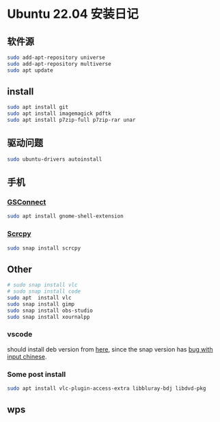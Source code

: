 # Ubuntu 22.04 安装日记

## 软件源

```bash
sudo add-apt-repository universe
sudo add-apt-repository multiverse
sudo apt update
```

## install
```bash
sudo apt install git
sudo apt install imagemagick pdftk
sudo apt install p7zip-full p7zip-rar unar
```

## 驱动问题
```bash
sudo ubuntu-drivers autoinstall
```
## 手机

### [GSConnect](https://www.omgubuntu.co.uk/2018/11/connect-android-ubuntu-gsconnect)
```bash
sudo apt install gnome-shell-extension
```

### [Scrcpy](https://github.com/Genymobile/scrcpy)
```bash
sudo snap install scrcpy
```


## Other 

```bash
# sudo snap install vlc
# sudo snap install code
sudo apt  install vlc
sudo snap install gimp
sudo snap install obs-studio
sudo snap install xournalpp
```
### vscode 
should install deb version from [here](https://code.visualstudio.com/docs/?dv=linux64_deb), 
since the snap version has [bug with input chinese](https://dev.to/dance2die/ubuntu-ibus-not-working-on-visual-studio-code-1m37).

### Some post install
```bash
sudo apt install vlc-plugin-access-extra libbluray-bdj libdvd-pkg
```

## wps
